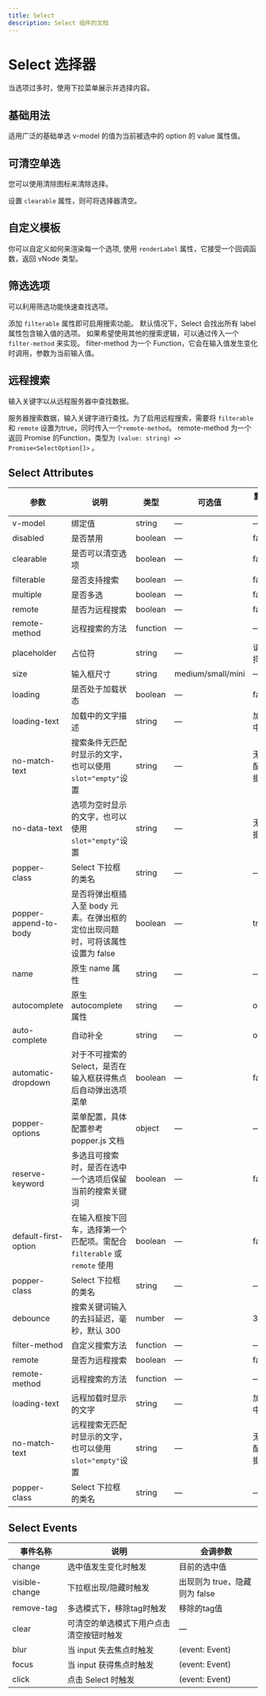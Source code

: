 ```yaml
---
title: Select
description: Select 组件的文档
---
```


# Select 选择器

当选项过多时，使用下拉菜单展示并选择内容。

## 基础用法

适用广泛的基础单选 v-model 的值为当前被选中的 option 的 value 属性值。

<preview path="../demo/Select/Basic.vue" title="基础选择器" description="Select 基础选择器"></preview>

## 可清空单选

您可以使用清除图标来清除选择。

设置 `clearable` 属性，则可将选择器清空。

<preview path="../demo/Select/Clear.vue" title="可清空单选" description="Select 可清空单选"></preview>

## 自定义模板

你可以自定义如何来渲染每一个选项, 使用 `renderLabel` 属性，它接受一个回调函数，返回 vNode 类型。

<preview path="../demo/Select/CustomRender.vue" title="自定义模板" description="Select 自定义模板"></preview>

## 筛选选项

可以利用筛选功能快速查找选项。

添加 `filterable` 属性即可启用搜索功能。 默认情况下，Select 会找出所有 label 属性包含输入值的选项。 如果希望使用其他的搜索逻辑，可以通过传入一个 `filter-method` 来实现。 filter-method 为一个 Function，它会在输入值发生变化时调用，参数为当前输入值。

<preview path="../demo/Select/Filter.vue" title="筛选选项" description="Select 筛选选项"></preview>

## 远程搜索

输入关键字以从远程服务器中查找数据。

服务器搜索数据，输入关键字进行查找。为了启用远程搜索，需要将 `filterable` 和 `remote` 设置为true，同时传入一个`remote-method`。 remote-method 为一个返回 Promise 的Function，类型为 `(value: string) => Promise<SelectOption[]>` 。

<preview path="../demo/Select/Remote.vue" title="筛选选项" description="Select 筛选选项"></preview>

## Select Attributes

| 参数                  | 说明                                                                           | 类型     | 可选值            | 默认值     |
| --------------------- | ------------------------------------------------------------------------------ | -------- | ----------------- | ---------- |
| v-model               | 绑定值                                                                         | string   | —                 | —          |
| disabled              | 是否禁用                                                                       | boolean  | —                 | false      |
| clearable             | 是否可以清空选项                                                               | boolean  | —                 | false      |
| filterable            | 是否支持搜索                                                                   | boolean  | —                 | false      |
| multiple              | 是否多选                                                                       | boolean  | —                 | false      |
| remote                | 是否为远程搜索                                                                 | boolean  | —                 | false      |
| remote-method         | 远程搜索的方法                                                                 | function | —                 | —          |
| placeholder           | 占位符                                                                         | string   | —                 | 请选择     |
| size                  | 输入框尺寸                                                                     | string   | medium/small/mini | —          |
| loading               | 是否处于加载状态                                                               | boolean  | —                 | false      |
| loading-text          | 加载中的文字描述                                                               | string   | —                 | 加载中...  |
| no-match-text         | 搜索条件无匹配时显示的文字，也可以使用`slot="empty"`设置                       | string   | —                 | 无匹配数据 |
| no-data-text          | 选项为空时显示的文字，也可以使用`slot="empty"`设置                             | string   | —                 | 无数据     |
| popper-class          | Select 下拉框的类名                                                            | string   | —                 | —          |
| popper-append-to-body | 是否将弹出框插入至 body 元素。在弹出框的定位出现问题时，可将该属性设置为 false | boolean  | —                 | true       |
| name                  | 原生 name 属性                                                                 | string   | —                 | —          |
| autocomplete          | 原生 autocomplete 属性                                                         | string   | —                 | off        |
| auto-complete         | 自动补全                                                                       | string   | —                 | off        |
| automatic-dropdown    | 对于不可搜索的 Select，是否在输入框获得焦点后自动弹出选项菜单                  | boolean  | —                 | false      |
| popper-options        | 菜单配置，具体配置参考 popper.js 文档                                          | object   | —                 | —          |
| reserve-keyword       | 多选且可搜索时，是否在选中一个选项后保留当前的搜索关键词                       | boolean  | —                 | false      |
| default-first-option  | 在输入框按下回车，选择第一个匹配项。需配合 `filterable` 或 `remote` 使用       | boolean  | —                 | false      |
| popper-class          | Select 下拉框的类名                                                            | string   | —                 | —          |
| debounce              | 搜索关键词输入的去抖延迟，毫秒，默认 300                                       | number   | —                 | 300        |
| filter-method         | 自定义搜索方法                                                                 | function | —                 | —          |
| remote                | 是否为远程搜索                                                                 | boolean  | —                 | false      |
| remote-method         | 远程搜索的方法                                                                 | function | —                 | —          |
| loading-text          | 远程加载时显示的文字                                                           | string   | —                 | 加载中...  |
| no-match-text         | 远程搜索无匹配时显示的文字，也可以使用`slot="empty"`设置                       | string   | —                 | 无匹配数据 |
| popper-class          | Select 下拉框的类名                                                            | string   | —                 | —          |

## Select Events

| 事件名称       | 说明                                     | 会调参数                      |
| -------------- | ---------------------------------------- | ----------------------------- |
| change         | 选中值发生变化时触发                     | 目前的选中值                  |
| visible-change | 下拉框出现/隐藏时触发                    | 出现则为 true，隐藏则为 false |
| remove-tag     | 多选模式下，移除tag时触发                | 移除的tag值                   |
| clear          | 可清空的单选模式下用户点击清空按钮时触发 | —                             |
| blur           | 当 input 失去焦点时触发                  | (event: Event)                |
| focus          | 当 input 获得焦点时触发                  | (event: Event)                |
| click          | 点击 Select 时触发                       | (event: Event)                |

